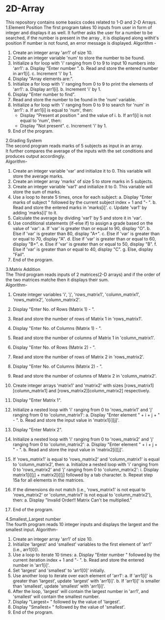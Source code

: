 # 2D-Array
This repository contains some basics codes related to 1-D and 2-D Arrays.
1.Element Position
The first program takes 10 inputs from user in form of integer and displays it as well. 
It further asks the user for a number to be searched, if the number is present in the array , it is displayed along withit's position
If number is not found, an error message is displayed.
Algorithm - 
1. Create an integer array 'arr1' of size 10.
2. Create an integer variable 'num' to store the number to be found.
3. Initialize a for loop with 'i' ranging from 0 to 9 to input 10 numbers into 'arr1':
   a. Display "Enter number ".
   b. Read and store the entered number in arr1[i].
   c. Increment 'i' by 1.
5. Display "Array elements are:".
6. Initialize a for loop with 'i' ranging from 0 to 9 to print the elements of 'arr1':
   a. Display arr1[i].
   b. Increment 'i' by 1.
7. Display "Enter number to find".
8. Read and store the number to be found in the 'num' variable.
9. Initialize a for loop with 'i' ranging from 0 to 9 to search for 'num' in 'arr1':
   a. If arr1[i] is equal to 'num', then:
      - Display "Present at position " and the value of i.
   b. If arr1[i] is not equal to 'num', then:
      - Display "Not present".
   c. Increment 'i' by 1.
10. End of the program.


                                                                                                                                                                                                                                                                                                                                    
2.Grading System                                                                                                                                                  
The second program reads marks of 5 subjects as input in an array.                                                                                                
It further compares the average of the inputs with the set conditions and produces output accordingly.                                                            
Algorithm-                                                                                                                                                       
1. Create an integer variable 'var' and initialize it to 0. This variable will store the average marks.
2. Create an integer array 'marks' of size 5 to store marks in 5 subjects.
3. Create an integer variable 'var1' and initialize it to 0. This variable will store the sum of marks.
4. Use a loop to iterate 5 times, once for each subject:
   a. Display "Enter marks of subject " followed by the current subject index + 1 and "- ".
   b. Read and store the entered marks in 'marks[i]'.
   c. Update 'var1' by adding 'marks[i]' to it.
5. Calculate the average by dividing 'var1' by 5 and store it in 'var'.
6. Use conditional statements (if-else if) to assign a grade based on the value of 'var':
   a. If 'var' is greater than or equal to 90, display "O".
   b. Else if 'var' is greater than 80, display "A+".
   c. Else if 'var' is greater than or equal to 70, display "A".
   d. Else if 'var' is greater than or equal to 60, display "B+".
   e. Else if 'var' is greater than or equal to 50, display "B".
   f. Else if 'var' is greater than or equal to 40, display "C".
   g. Else, display "Fail".
7. End of the program.                                                                                                                                            
                                                                                                                                                               
                                                                                                                                                                                                                                                                                                                                                                                                                                                                                                  
3.Matrix Addition                                                                                                                                                 
The Third program reads inputs of 2 matrices(2-D arrays) and if the order of the two matrices matche then it displays their sum.                                  
Algorithm-                                                                                                                                                        
1. Create integer variables 'i', 'j', 'rows_matrix1', 'column_matrix1', 'rows_matrix2', 'column_matrix2'.
2. Display "Enter No. of Rows (Matrix 1) - ".
3. Read and store the number of rows of Matrix 1 in 'rows_matrix1'.
4. Display "Enter No. of Columns (Matrix 1) - ".
5. Read and store the number of columns of Matrix 1 in 'column_matrix1'.
6. Display "Enter No. of Rows (Matrix 2) - ".
7. Read and store the number of rows of Matrix 2 in 'rows_matrix2'.
8. Display "Enter No. of Columns (Matrix 2) - ".
9. Read and store the number of columns of Matrix 2 in 'column_matrix2'.
10. Create integer arrays 'matrix1' and 'matrix2' with sizes [rows_matrix1][column_matrix1] and [rows_matrix2][column_matrix2] respectively.
11. Display "Enter Matrix 1".
12. Initialize a nested loop with 'i' ranging from 0 to 'rows_matrix1' and 'j' ranging from 0 to 'column_matrix1':
    a. Display "Enter element " + i + j + " - ".
    b. Read and store the input value in 'matrix1[i][j]'.
13. Display "Enter Matrix 2".
14. Initialize a nested loop with 'i' ranging from 0 to 'rows_matrix2' and 'j' ranging from 0 to 'column_matrix2':
    a. Display "Enter element " + i + j + " - ".
    b. Read and store the input value in 'matrix2[i][j]'.
15. If 'rows_matrix1' is equal to 'rows_matrix2' and 'column_matrix1' is equal to 'column_matrix2', then:
    a. Initialize a nested loop with 'i' ranging from 0 to 'rows_matrix2' and 'j' ranging from 0 to 'column_matrix2':
        i. Display matrix1[i][j] + matrix2[i][j] followed by a tab character.
    b. Repeat step 15a for all elements in the matrices.
16. If the dimensions do not match (i.e., 'rows_matrix1' is not equal to 'rows_matrix2' or 'column_matrix1' is not equal to 'column_matrix2'), then:
    a. Display "Invalid Order!! Matrix Can't be multiplied."

17. End of the program.
                                                                                                                                                                  
                                                                                                                                                                  
                                                                                                                                                                                                                                                                                                                                                                                                                                                                                                      
                                                                                                                                                                  
4.Smallest_Largest number                                                                                                                                         
The fourth program reads 10 integer inputs and displays the largest and the smallest input.
Algorithm-
1. Create an integer array 'arr1' of size 10.
2. Initialize 'largest' and 'smallest' variables to the first element of 'arr1' (i.e., arr1[0]).
3. Use a loop to iterate 10 times:
   a. Display "Enter number " followed by the current iteration index + 1 and "- ".
   b. Read and store the entered number in 'arr1[i]'.
4. Set 'largest' and 'smallest' to 'arr1[0]' initially.
5. Use another loop to iterate over each element of 'arr1':
   a. If 'arr1[i]' is greater than 'largest', update 'largest' with 'arr1[i]'.
   b. If 'arr1[i]' is smaller than 'smallest', update 'smallest' with 'arr1[i]'.
6. After the loop, 'largest' will contain the largest number in 'arr1', and 'smallest' will contain the smallest number.
7. Display "Largest= " followed by the value of 'largest'.
8. Display "Smallest= " followed by the value of 'smallest'.
9. End of the program.




